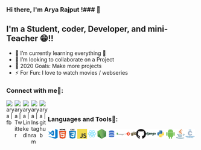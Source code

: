 ### Hi there, I'm Arya Rajput !### 👋
## I'm a Student, coder, Developer, and mini-Teacher 😁!!

- 🌱 I’m currently learning everything 🤣
- 📌 I’m looking to collaborate on a Project
- 🥅 2020 Goals: Make more projects
- ⚡ For Fun: I love to watch movies / webseries

### Connect with me📡:

[<img align="left" alt="arya | fb" width="22px" src="https://cdn.jsdelivr.net/npm/simple-icons@v3/icons/facebook.svg" />][fb]
[<img align="left" alt="arya | Twitter" width="22px" src="https://cdn.jsdelivr.net/npm/simple-icons@v3/icons/twitter.svg" />][twitter]
[<img align="left" alt="arya | LinkedIn" width="22px" src="https://cdn.jsdelivr.net/npm/simple-icons@v3/icons/linkedin.svg" />][linkedin]
[<img align="left" alt="arya | Instagram" width="22px" src="https://cdn.jsdelivr.net/npm/simple-icons@v3/icons/instagram.svg" />][instagram]
[<img align="left" alt="arya | github" width="22px" src="https://cdn.jsdelivr.net/npm/simple-icons@v3/icons/github.svg" />][github]

<br />

### Languages and Tools🔧:

<img align="left" alt="Visual Studio Code" width="26px" src="https://raw.githubusercontent.com/github/explore/80688e429a7d4ef2fca1e82350fe8e3517d3494d/topics/visual-studio-code/visual-studio-code.png" />
<img align="left" alt="HTML5" width="26px" src="https://raw.githubusercontent.com/github/explore/80688e429a7d4ef2fca1e82350fe8e3517d3494d/topics/html/html.png" />
<img align="left" alt="CSS3" width="26px" src="https://raw.githubusercontent.com/github/explore/80688e429a7d4ef2fca1e82350fe8e3517d3494d/topics/css/css.png" />
<img align="left" alt="JavaScript" width="26px" src="https://raw.githubusercontent.com/github/explore/80688e429a7d4ef2fca1e82350fe8e3517d3494d/topics/javascript/javascript.png" />
<img align="left" alt="React" width="26px" src="https://raw.githubusercontent.com/github/explore/80688e429a7d4ef2fca1e82350fe8e3517d3494d/topics/react/react.png" />
<img align="left" alt="Node.js" width="26px" src="https://raw.githubusercontent.com/github/explore/80688e429a7d4ef2fca1e82350fe8e3517d3494d/topics/nodejs/nodejs.png" />
<img align="left" alt="SQL" width="26px" src="https://raw.githubusercontent.com/github/explore/80688e429a7d4ef2fca1e82350fe8e3517d3494d/topics/sql/sql.png" />
<img align="left" alt="MongoDB" width="26px" src="https://raw.githubusercontent.com/github/explore/80688e429a7d4ef2fca1e82350fe8e3517d3494d/topics/mongodb/mongodb.png" />
<img align="left" alt="Git" width="26px" src="https://raw.githubusercontent.com/github/explore/80688e429a7d4ef2fca1e82350fe8e3517d3494d/topics/git/git.png" />
<img align="left" alt="GitHub" width="26px" src="https://raw.githubusercontent.com/github/explore/78df643247d429f6cc873026c0622819ad797942/topics/github/github.png" />
<img align="left" alt="Django" width="26px" src="https://raw.githubusercontent.com/github/explore/78df643247d429f6cc873026c0622819ad797942/topics/django/django.png" />
<img align="left" alt="python" width="26px" src="https://raw.githubusercontent.com/github/explore/78df643247d429f6cc873026c0622819ad797942/topics/python/python.png" />
<img align="left" alt="android" width="26px" src="https://raw.githubusercontent.com/github/explore/78df643247d429f6cc873026c0622819ad797942/topics/android/android.png" />
<img align="left" alt="java" width="26px" src="https://raw.githubusercontent.com/github/explore/78df643247d429f6cc873026c0622819ad797942/topics/java/java.png" />
<img align="left" alt="c" width="26px" src="https://raw.githubusercontent.com/github/explore/78df643247d429f6cc873026c0622819ad797942/topics/c/c.png" />

<br />

 

[instagram]: https://www.instagram.com/in/_rajarya/
[linkedin]: https://www.linkedin.com/in/arya-rajput-342b081a1/
[fb]: https://m.facebook.com/profile.php?lst=100037482221700%3A100037482221700%3A1613572733
[twitter]: https://twitter.com/AryaRaj98052919?s=09
[github]:https://github.com/AryaRajput1
